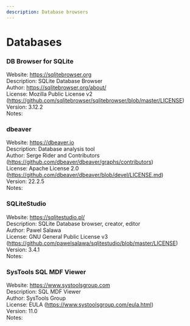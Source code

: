 ```yaml
---  
description: Database browsers  
---  
```

  
# Databases  
  
### DB Browser for SQLite  
Website: https://sqlitebrowser.org  
Description: SQLite Database Browser  
Author: https://sqlitebrowser.org/about/  
License: Mozilla Public License v2 (https://github.com/sqlitebrowser/sqlitebrowser/blob/master/LICENSE)  
Version: 3.12.2  
Notes:   
  
### dbeaver  
Website: https://dbeaver.io  
Description: Database analysis tool  
Author: Serge Rider and Contributors (https://github.com/dbeaver/dbeaver/graphs/contributors)  
License: Apache License 2.0 (https://github.com/dbeaver/dbeaver/blob/devel/LICENSE.md)  
Version: 22.2.5  
Notes:   
  
### SQLiteStudio  
Website: https://sqlitestudio.pl/  
Description: SQLite Database browser, creator, editor  
Author: Pawel Salawa  
License: GNU General Public License v3 (https://github.com/pawelsalawa/sqlitestudio/blob/master/LICENSE)  
Version: 3.4.1  
Notes:   
  
### SysTools SQL MDF Viewer  
Website: https://www.systoolsgroup.com  
Description: SQL MDF Viewer  
Author: SysTools Group  
License: EULA (https://www.systoolsgroup.com/eula.html)  
Version: 11.0  
Notes:   
